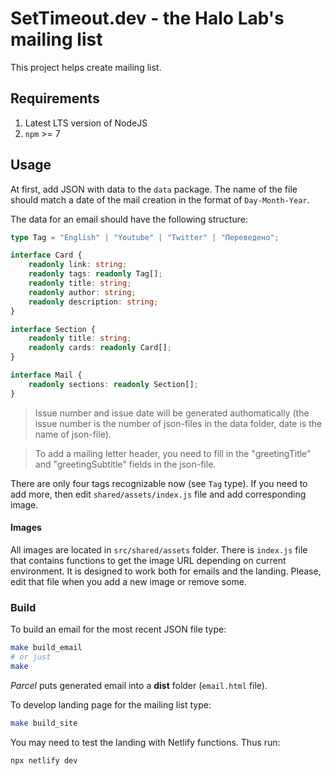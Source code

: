 # SetTimeout.dev - the Halo Lab's mailing list

This project helps create mailing list.

## Requirements

1. Latest LTS version of NodeJS
2. `npm` >= 7

## Usage

At first, add JSON with data to the `data` package. The name of the file should match a date of the mail creation in the format of `Day-Month-Year`.

The data for an email should have the following structure:

```ts
type Tag = "English" | "Youtube" | "Twitter" | "Переведено";

interface Card {
	readonly link: string;
	readonly tags: readonly Tag[];
	readonly title: string;
	readonly author: string;
	readonly description: string;
}

interface Section {
	readonly title: string;
	readonly cards: readonly Card[];
}

interface Mail {
	readonly sections: readonly Section[];
}
```

> Issue number and issue date will be generated authomatically (the issue number is the number of json-files in the data folder, date is the name of json-file).

>To add a mailing letter header, you need to fill in the "greetingTitle" and "greetingSubtitle" fields in the json-file.

There are only four tags recognizable now (see `Tag` type). If you need to add more, then edit `shared/assets/index.js` file and add corresponding image.

#### Images

All images are located in `src/shared/assets` folder. There is `index.js` file that contains functions to get the image URL depending on current environment. It is designed to work both for emails and the landing. Please, edit that file when you add a new image or remove some.

### Build

To build an email for the most recent JSON file type:

```sh
make build_email
# or just
make
```

_Parcel_ puts generated email into a **dist** folder (`email.html` file).

To develop landing page for the mailing list type:

```sh
make build_site
```

You may need to test the landing with Netlify functions. Thus run:

```sh
npx netlify dev
```
